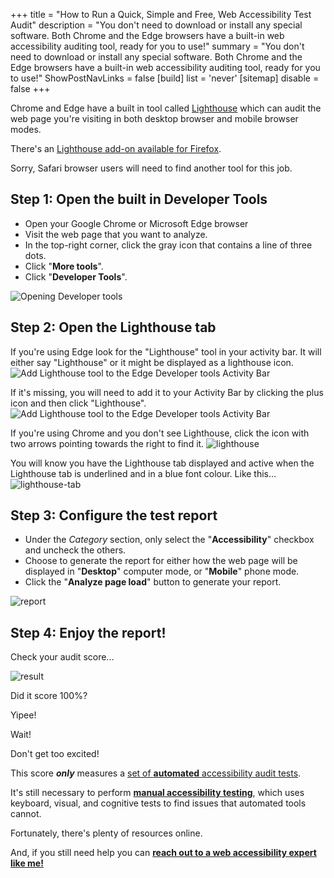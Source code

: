 +++
title = "How to Run a Quick, Simple and Free, Web Accessibility Test Audit"
description = "You don't need to download or install any special software. Both Chrome and the Edge browsers have a built-in web accessibility auditing tool, ready for you to use!"
summary = "You don't need to download or install any special software. Both Chrome and the Edge browsers have a built-in web accessibility auditing tool, ready for you to use!"
ShowPostNavLinks = false
[build]
  list = 'never'
[sitemap]
  disable = false
+++

Chrome and Edge have a built in tool called [Lighthouse](https://developer.chrome.com/docs/lighthouse/overview) which can audit the web page you're visiting in both desktop browser and mobile browser modes.

There's an [Lighthouse add-on available for Firefox](https://addons.mozilla.org/en-US/firefox/addon/google-lighthouse/).

Sorry, Safari browser users will need to find another tool for this job.

## Step 1: Open the built in Developer Tools

* Open your Google Chrome or Microsoft Edge browser
* Visit the web page that you want to analyze.
* In the top-right corner, click the gray icon that contains a line of three dots.
* Click "__More tools__".
* Click "__Developer Tools__".

![Opening Developer tools](chrome-developer-tools.png)

## Step 2: Open the Lighthouse tab 

If you're using Edge look for the "Lighthouse" tool in your activity bar. It will either say "Lighthouse" or it might be displayed as a lighthouse icon.
![Add Lighthouse tool to the Edge Developer tools Activity Bar](edge-lighthouse-tab.png)

If it's missing, you will need to add it to your Activity Bar by clicking the plus icon and then click "Lighthouse".
![Add Lighthouse tool to the Edge Developer tools Activity Bar](edge-add-lighthouse-to-activity-bar.png)


If you're using Chrome and you don't see Lighthouse, click the icon with two arrows pointing towards the right to find it.
![lighthouse](lighthouse.png)

You will know you have the Lighthouse tab displayed and active when the Lighthouse tab is underlined and in a blue font colour. Like this...
![lighthouse-tab](lighthouse-tab.png)

## Step 3: Configure the test report

* Under the _Category_ section, only select the "__Accessibility__" checkbox and uncheck the others.
* Choose to generate the report for either how the web page will be displayed in "__Desktop__" computer mode, or "__Mobile__" phone mode.
* Click the "__Analyze page load__" button to generate your report.

![report](report.png)

## Step 4: Enjoy the report!

Check your audit score...

![result](result.png)

Did it score 100%?

Yipee!

Wait!

Don't get too excited!

This score ___only___ measures a [set of __automated__ accessibility audit tests](https://developer.chrome.com/docs/lighthouse/accessibility/scoring).

It's still necessary to perform [__manual accessibility testing__](https://web.dev/learn/accessibility/test-manual), which  uses keyboard, visual, and cognitive tests to find issues that automated tools cannot.

Fortunately, there's plenty of resources online.

And, if you still need help you can __[reach out to a web accessibility expert like me!](https://clarity.fm/rajduggal/precall/free)__


